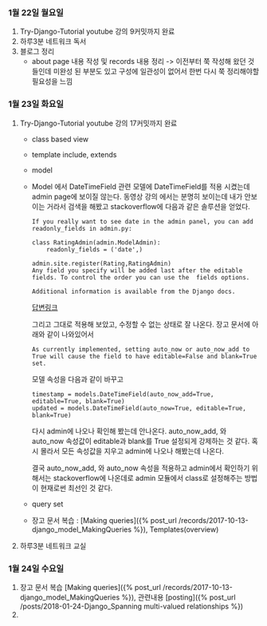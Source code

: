 ### 1월 22일 월요일

1. Try-Django-Tutorial youtube 강의 9커밋까지 완료
2. 하루3분 네트워크 독서
3. 블로그 정리
   - about page 내용 작성 및 records 내용 정리
     -> 이전부터 쭉 작성해 왔던 것들인데 미완성 된 부분도 있고 구성에 일관성이 없어서 한번 다시 쭉 정리해야할 필요성을 느낌




### 1월 23일 화요일

1. Try-Django-Tutorial youtube 강의 17커밋까지 완료

   * class based view

   * template include, extends

   * model

   * Model 에서 DateTimeField 관련
     모델에 DateTimeField를 적용 시켰는데 admin page에 보이질 않는다. 동영상 강의 에서는 분명히 보이는데 내가 안보이는 거라서 검색을 해봤고 stackoverflow에 다음과 같은 솔루션을 얻었다.

     ```
     If you really want to see date in the admin panel, you can add readonly_fields in admin.py:

     class RatingAdmin(admin.ModelAdmin):
         readonly_fields = ('date',)

     admin.site.register(Rating,RatingAdmin)
     Any field you specify will be added last after the editable fields. To control the order you can use the  fields options.

     Additional information is available from the Django docs.
     ```

     [답변링크](https://stackoverflow.com/questions/6386172/datetimefield-doesnt-show-in-admin-system)

     그리고 그대로 적용해 보았고, 수정할 수 없는 상태로 잘 나온다.
     장고 문서에 아래와 같이 나와있어서

     ```
     As currently implemented, setting auto_now or auto_now_add to True will cause the field to have editable=False and blank=True set.
     ```

     모델 속성을 다음과 같이 바꾸고

     ```
     timestamp = models.DateTimeField(auto_now_add=True, editable=True, blank=True)
     updated = models.DateTimeField(auto_now=True, editable=True, blank=True)
     ```

     다시 admin에 나오나 확인해 봤는데 안나온다.
     auto_now_add, 와 auto_now 속성값이 editable과 blank를 True 설정되게 강제하는 것 같다.
     혹시 몰라서 모든 속성값을 지우고 admin에 나오나 해봤는데 나온다.

     결국 auto_now_add, 와 auto_now 속성을 적용하고 admin에서 확인하기 위해서는 stackoverflow에 나온데로 admin 모듈에서 class로 설정해주는 방법이 현재로썬 최선인 것 같다.

   * query set

   * 장고 문서 복습 : [Making queries]({% post_url /records/2017-10-13-django_model_MakingQueries %}), Templates(overview)

2. 하루3분 네트워크 교실


###  1월 24일 수요일

1. 장고 문서 복습 [Making queries]({% post_url /records/2017-10-13-django_model_MakingQueries %}), 관련내용 [posting]({% post_url /posts/2018-01-24-Django_Spanning multi-valued relationships %})
2. ​
